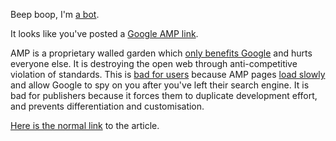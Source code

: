 Beep boop, I'm [a bot](https://github.com/mlda065/paragraphiser_bot_aws/tree/amp).

It looks like you've posted a [Google AMP link](https://www.socpub.com/articles/chris-graham-why-google-amp-threat-open-web-15847).

AMP is a proprietary walled garden which [only benefits Google](https://www.socpub.com/articles/chris-graham-why-google-amp-threat-open-web-15847) and hurts everyone else.
It is destroying the open web through anti-competitive violation of standards.
This is [bad for users](https://www.theregister.co.uk/2017/05/19/open_source_insider_google_amp_bad_bad_bad) because AMP pages [load slowly](https://unlikekinds.com/article/google-amp-page-speed) and allow Google to spy on you after you've left their search engine.
It is bad for publishers because it forces them to duplicate development effort, and prevents differentiation and customisation.

[Here is the normal link](https://www.example.com/test) to the article.
